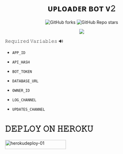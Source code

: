 
<h1 align="center">
  <b> ᴜᴘʟᴏᴀᴅᴇʀ ʙᴏᴛ ᴠ𝟸 </b>
</h1>

<p align="center" > <img alt="GitHub forks" src="https://img.shields.io/github/forks/Tellyfun/Uploader-Bot?label=%F0%9F%8D%B4Forks&logoColor=blue&style=social">
<img alt="GitHub Repo stars" src="https://img.shields.io/github/stars/Tellyfun/Uploader-Bot?label=%E2%AD%90%EF%B8%8FStars&logoColor=blue&style=social"> </p>

<p align="center"><a href="https://github.com/Tellyfun/Uploader-Bot"><img src="https://github-readme-stats.vercel.app/api/pin?username=Tellyfun&show_icons=true&theme=dracula&hide_border=true&repo=Uploader-Bot"></a></p>



  
𝚁𝚎𝚚𝚞𝚒𝚛𝚎𝚍 𝚅𝚊𝚛𝚒𝚊𝚋𝚕𝚎𝚜 🔊

* `APP_ID`

* `API_HASH`

* `BOT_TOKEN`

* `DATABASE_URL`

* `OWNER_ID`

* `LOG_CHANNEL`

* `UPDATES_CHANNEL` 


<h1 align="left">
  <b> 𝙳𝙴𝙿𝙻𝙾𝚈 𝙾𝙽 𝙷𝙴𝚁𝙾𝙺𝚄 </b>
</h1>



<p align="left"><a href="https://heroku.com/deploy">
    <img src="https://img.shields.io/badge/Deploy%20To Heroku-purple?style=for-the-badge&logo=Heroku" alt="herokudeploy-01" border="0" height="30" width="200"></a>
</p>



